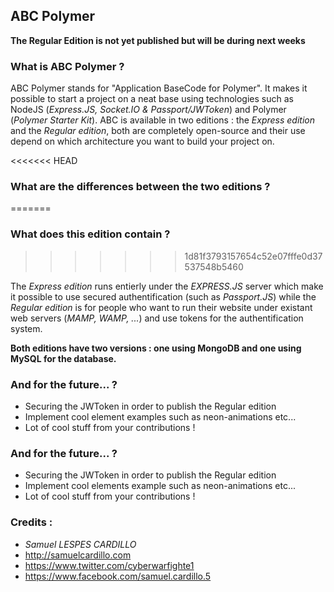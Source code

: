 ## ABC Polymer

**The Regular Edition is not yet published but will be during next weeks**

### What is ABC Polymer ?

ABC Polymer stands for "Application BaseCode for Polymer". It makes it possible to start a project on a neat base using technologies such as NodeJS (*Express.JS, Socket.IO & Passport/JWToken*) and Polymer (*Polymer Starter Kit*). ABC is available in two editions : the *Express edition* and the *Regular edition*, both are completely open-source and their use depend on which architecture you want to build your project on.

<<<<<<< HEAD
### What are the differences between the two editions ?
=======
### What does this edition contain ?
>>>>>>> 1d81f3793157654c52e07fffe0d37537548b5460
                  
The *Express edition* runs entierly under the *EXPRESS.JS* server which make it possible to use secured authentification (such as *Passport.JS*) while the *Regular edition* is for people who want to run their website under existant web servers (*MAMP, WAMP, ...*) and use tokens for the authentification system.

**Both editions have two versions : one using MongoDB and one using MySQL for the database.**

### And for the future... ?

* Securing the JWToken in order to publish the Regular edition
* Implement cool element examples such as neon-animations etc...
* Lot of cool stuff from your contributions !

### And for the future... ?

* Securing the JWToken in order to publish the Regular edition
* Implement cool elements example such as neon-animations etc...
* Lot of cool stuff from your contributions !

### Credits :

* *Samuel LESPES CARDILLO*
* http://samuelcardillo.com
* https://www.twitter.com/cyberwarfighte1
* https://www.facebook.com/samuel.cardillo.5
